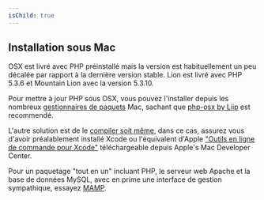 ```yaml
---
isChild: true
---
```


## Installation sous Mac

OSX est livré avec PHP préinstallé mais la version est habituellement un peu décalée par rapport à la dernière version 
stable. Lion est livré avec PHP 5.3.6 et Mountain Lion avec la version 5.3.10.

Pour mettre à jour PHP sous OSX, vous pouvez l'installer depuis les nombreux 
[gestionnaires de paquets][mac-package-managers] Mac, sachant que [php-osx by Liip][php-osx-downloads] est recommendé.

L'autre solution est de le [compiler soit même][mac-compile], dans ce cas, assurez vous d'avoir préalablement installé 
Xcode ou l'équivalent d'Apple ["Outils en ligne de commande pour Xcode"][apple-developer] téléchargeable depuis Apple's 
Mac Developer Center.

Pour un paquetage "tout en un" incluant PHP, le serveur web Apache et la base de données MySQL, avec en prime une 
interface de gestion sympathique, essayez [MAMP][mamp-downloads].

[mac-package-managers]: http://www.php.net/manual/fr/install.macosx.packages.php
[mac-compile]: http://www.php.net/manual/fr/install.macosx.compile.php
[xcode-gcc-substitution]: https://github.com/kennethreitz/osx-gcc-installer
[apple-developer]: https://developer.apple.com/downloads
[mamp-downloads]: http://www.mamp.info/en/downloads/index.html
[php-osx-downloads]: http://php-osx.liip.ch/
